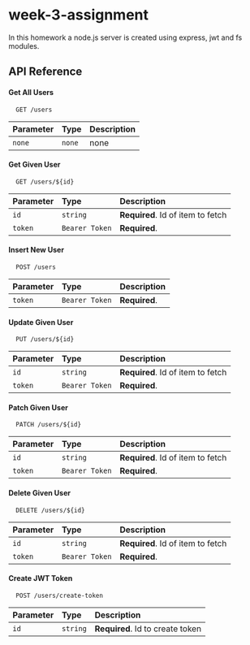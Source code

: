 
# week-3-assignment

In this homework a node.js server is created using express, jwt and fs modules.

## API Reference

#### Get All Users

```http
  GET /users
```

| Parameter | Type     | Description                |
| :-------- | :------- | :------------------------- |
| `none` | `none` | none |

#### Get Given User

```http
  GET /users/${id}
```

| Parameter | Type     | Description                       |
| :-------- | :------- | :-------------------------------- |
| `id`      | `string` | **Required**. Id of item to fetch |
| `token`      | `Bearer Token` | **Required**. |

#### Insert New User

```http
  POST /users
```

| Parameter | Type     | Description                       |
| :-------- | :------- | :-------------------------------- |
| `token`      | `Bearer Token` | **Required**. |

#### Update Given User

```http
  PUT /users/${id}
```

| Parameter | Type     | Description                       |
| :-------- | :------- | :-------------------------------- |
| `id`      | `string` | **Required**. Id of item to fetch |
| `token`      | `Bearer Token` | **Required**. |

#### Patch Given User

```http
  PATCH /users/${id}
```

| Parameter | Type     | Description                       |
| :-------- | :------- | :-------------------------------- |
| `id`      | `string` | **Required**. Id of item to fetch |
| `token`      | `Bearer Token` | **Required**. |

#### Delete Given User

```http
  DELETE /users/${id}
```

| Parameter | Type     | Description                       |
| :-------- | :------- | :-------------------------------- |
| `id`      | `string` | **Required**. Id of item to fetch |
| `token`      | `Bearer Token` | **Required**. |

#### Create JWT Token

```http
  POST /users/create-token
```

| Parameter | Type     | Description                       |
| :-------- | :------- | :-------------------------------- |
| `id`      | `string` | **Required**. Id to create token |



